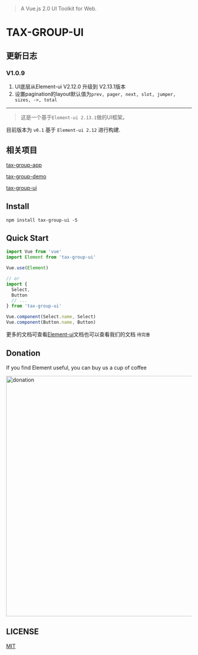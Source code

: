 
> A Vue.js 2.0 UI Toolkit for Web.

# TAX-GROUP-UI

## 更新日志
### V1.0.9
1. UI底层从Element-ui V2.12.0 升级到 V2.13.1版本
2. 设置pagination的layout默认值为`prev, pager, next, slot, jumper, sizes, ->, total`

---

> 这是一个基于`Element-ui 2.13.1`做的UI框架。


目前版本为 `v0.1` 基于 `Element-ui 2.12` 进行构建.

## 相关项目

[tax-group-app](https://github.com/fx-mobile/tax-group-app)

[tax-group-demo](https://github.com/fx-mobile/tax-group-demo)

[tax-group-ui](https://github.com/fx-mobile/tax-group-ui)

## Install
```shell
npm install tax-group-ui -S
```

## Quick Start
``` javascript
import Vue from 'vue'
import Element from 'tax-group-ui'

Vue.use(Element)

// or
import {
  Select,
  Button
  // ...
} from 'tax-group-ui'

Vue.component(Select.name, Select)
Vue.component(Button.name, Button)
```

更多的文档可查看[Element-ui](http://element.eleme.io/#/en-US/component/quickstart)文档也可以查看我们的文档 `待完善`

## Donation
If you find Element useful, you can buy us a cup of coffee

<img width="650" src="https://user-images.githubusercontent.com/14025786/44833997-5d7c4d80-ac62-11e8-8445-1dffec0eb13c.png" alt="donation">


## LICENSE
[MIT](LICENSE)
